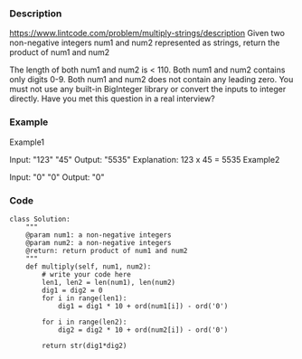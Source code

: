 ### Description
https://www.lintcode.com/problem/multiply-strings/description
Given two non-negative integers num1 and num2 represented as strings, return the product of num1 and num2

The length of both num1 and num2 is < 110.
Both num1 and num2 contains only digits 0-9.
Both num1 and num2 does not contain any leading zero.
You must not use any built-in BigInteger library or convert the inputs to integer directly.
Have you met this question in a real interview?  

### Example
Example1

Input:
"123"
"45"
Output:
"5535"
Explanation:
123 x 45 = 5535
Example2

Input:
"0"
"0"
Output:
"0"

### Code

```
class Solution:
    """
    @param num1: a non-negative integers
    @param num2: a non-negative integers
    @return: return product of num1 and num2
    """
    def multiply(self, num1, num2):
        # write your code here
        len1, len2 = len(num1), len(num2)
        dig1 = dig2 = 0
        for i in range(len1):
            dig1 = dig1 * 10 + ord(num1[i]) - ord('0')
            
        for i in range(len2):
            dig2 = dig2 * 10 + ord(num2[i]) - ord('0')    
        
        return str(dig1*dig2)
```
